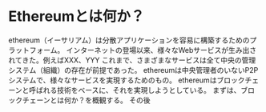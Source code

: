 # Ethereumとは何か？

ethereum（イーサリアム）は分散アプリケーションを容易に構築するためのプラットフォーム。
インターネットの登場以来、様々なWebサービスが生み出されてきた。例えばXXX、YYY
これまで、さまざまなサービスは全て中央の管理システム（組織）の存在が前提であった。
ethereumは中央管理者のいないP2Pシステムで、様々なサービスを実現するためのもの。
ethereumはブロックチェーンと呼ばれる技術をベースに、それを実現しようとしている。
まずは、ブロックチェーンとは何か？を概観する。
その後